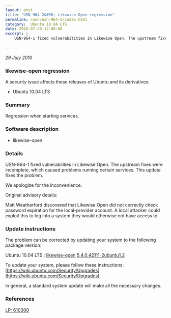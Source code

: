 ```yaml
---
layout: post
title: "USN-964-2&#58; Likewise Open regression"
permalink: /usn/usn-964-2/index.html
category:  Ubuntu 10.04 LTS
date: 2010-07-29 12:00:00
excerpt: |
    USN-964-1 fixed vulnerabilities in Likewise Open. The upstream fixes were incomplete, which caused problems running certain services. This update fixes the problem.
    
--- 
```

 
 

*29 July 2010*

### likewise-open regression

A security issue affects these releases of Ubuntu and its derivatives:

* Ubuntu 10.04 LTS

### Summary

Regression when starting services. 

### Software description

* likewise-open 

### Details

USN-964-1 fixed vulnerabilities in Likewise Open. The upstream fixes were incomplete, which caused problems running certain services. This update fixes the problem.

We apologize for the inconvenience.

Original advisory details:

 Matt Weatherford discovered that Likewise Open did not correctly check password expiration for the local-provider account. A local attacker could exploit this to log into a system they would otherwise not have access to. 

### Update instructions

The problem can be corrected by updating your system to the following package version:

Ubuntu 10.04 LTS
 : [likewise-open](https://launchpad.net/ubuntu/+source/likewise-open) <span> [5.4.0.42111-2ubuntu1.2](https://launchpad.net/ubuntu/+source/likewise-open/5.4.0.42111-2ubuntu1.2) </span> 

To update your system, please follow these instructions: [https://wiki.ubuntu.com/Security/Upgrades](https://wiki.ubuntu.com/Security/Upgrades).

In general, a standard system update will make all the necessary changes. 

### References

 
 [LP: 610300](https://launchpad.net/bugs/610300)
 

